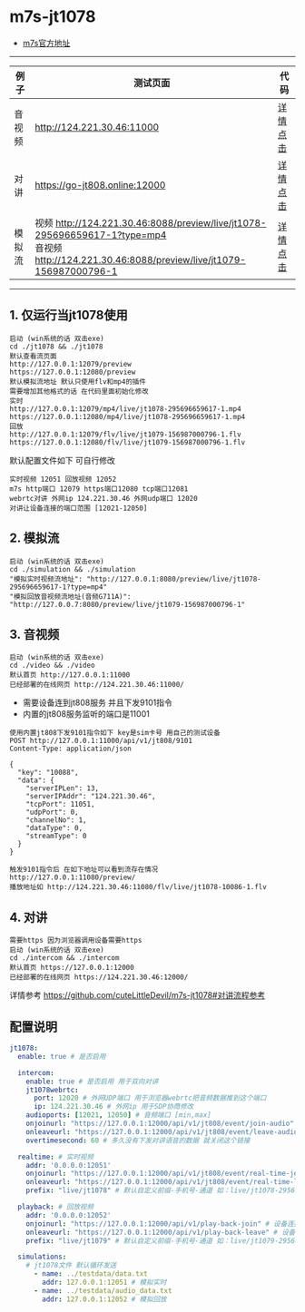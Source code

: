 <h1 id="m7s"> m7s-jt1078 </h1>

- [m7s官方地址](https://monibuca.com)

---

| 例子 |  测试页面  | 代码 |
|----------|-----|-------------------|
| 音视频 | http://124.221.30.46:11000 | [详情点击](./example/video) |
| 对讲 | https://go-jt808.online:12000 | [详情点击](./example/intercom)  |
| 模拟流 | 视频 http://124.221.30.46:8088/preview/live/jt1078-295696659617-1?type=mp4 <br/> 音视频 http://124.221.30.46:8088/preview/live/jt1079-156987000796-1| [详情点击](./example/simulation)  |

---

<h2>1. 仅运行当jt1078使用</h2>

```
启动 (win系统的话 双击exe)
cd ./jt1078 && ./jt1078
默认查看流页面
http://127.0.0.1:12079/preview
https://127.0.0.1:12080/preview
默认模拟流地址 默认只使用flv和mp4的插件
需要增加其他格式的话 在代码里面初始化修改
实时
http://127.0.0.1:12079/mp4/live/jt1078-295696659617-1.mp4
https://127.0.0.1:12080/mp4/live/jt1078-295696659617-1.mp4
回放
http://127.0.0.1:12079/flv/live/jt1079-156987000796-1.flv
https://127.0.0.1:12080/flv/live/jt1079-156987000796-1.flv
```

默认配置文件如下 可自行修改
```
实时视频 12051 回放视频 12052
m7s http端口 12079 https端口12080 tcp端口12081
webrtc对讲 外网ip 124.221.30.46 外网udp端口 12020
对讲让设备连接的端口范围 [12021-12050]
```


<h2>2. 模拟流</h2>

```
启动 (win系统的话 双击exe)
cd ./simulation && ./simulation
"模拟实时视频流地址": "http://127.0.0.1:8080/preview/live/jt1078-295696659617-1?type=mp4"
"模拟回放音视频流地址(音频G711A)": "http://127.0.0.7:8080/preview/live/jt1079-156987000796-1"
```

<h2>3. 音视频</h2>

```
启动 (win系统的话 双击exe)
cd ./video && ./video
默认首页 http://127.0.0.1:11000
已经部署的在线网页 http://124.221.30.46:11000/
```

- 需要设备连到jt808服务 并且下发9101指令
- 内置的jt808服务监听的端口是11001

``` curl
使用内置jt808下发9101指令如下 key是sim卡号 用自己的测试设备
POST http://127.0.0.1:11000/api/v1/jt808/9101
Content-Type: application/json

{
  "key": "10088",
  "data": {
    "serverIPLen": 13,
    "serverIPAddr": "124.221.30.46",
    "tcpPort": 11051,
    "udpPort": 0,
    "channelNo": 1,
    "dataType": 0,
    "streamType": 0
  }
}
```

```
触发9101指令后 在如下地址可以看到流存在情况
http://127.0.0.1:11080/preview/
播放地址如 http://124.221.30.46:11080/flv/live/jt1078-10086-1.flv
```

<h2>4. 对讲</h2>

```
需要https 因为浏览器调用设备需要https
启动 (win系统的话 双击exe)
cd ./intercom && ./intercom
默认首页 https://127.0.0.1:12000
已经部署的在线网页 https://124.221.30.46:12000/
```

详情参考 https://github.com/cuteLittleDevil/m7s-jt1078#对讲流程参考

<h2> 配置说明 </h2>

``` yaml
jt1078:
  enable: true # 是否启用

  intercom:
    enable: true # 是否启用 用于双向对讲
    jt1078webrtc:
      port: 12020 # 外网UDP端口 用于浏览器webrtc把音频数据推到这个端口
      ip: 124.221.30.46 # 外网ip 用于SDP协商修改
    audioports: [12021, 12050] # 音频端口 [min,max]
    onjoinurl: "https://127.0.0.1:12000/api/v1/jt808/event/join-audio" # 设备连接到音频端口的回调
    onleaveurl: "https://127.0.0.1:12000/api/v1/jt808/event/leave-audio" # 设备断开了音频端口的回调
    overtimesecond: 60 # 多久没有下发对讲语音的数据 就关闭这个链接

  realtime: # 实时视频
    addr: '0.0.0.0:12051'
    onjoinurl: "https://127.0.0.1:12000/api/v1/jt808/event/real-time-join" # 设备连接到了实时视频指定端口的回调
    onleaveurl: "https://127.0.0.1:12000/api/v1/jt808/event/real-time-leave" # 设备断开了实时视频指定端口的回调
    prefix: "live/jt1078" # 默认自定义前缀-手机号-通道 如：live/jt1078-295696659617-1

  playback: # 回放视频
    addr: '0.0.0.0:12052'
    onjoinurl: "https://127.0.0.1:12000/api/v1/play-back-join" # 设备连接到了回放视频指定端口的回调
    onleaveurl: "https://127.0.0.1:12000/api/v1/play-back-leave" # 设备断开了回放视频指定端口的回调
    prefix: "live/jt1079" # 默认自定义前缀-手机号-通道 如：live/jt1079-295696659617-1

  simulations:
    # jt1078文件 默认循环发送
      - name: ../testdata/data.txt
        addr: 127.0.0.1:12051 # 模拟实时
      - name: ../testdata/audio_data.txt
        addr: 127.0.0.1:12052 # 模拟回放

```